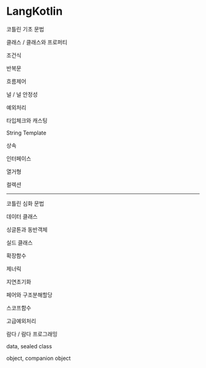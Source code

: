 # LangKotlin
코틀린 기초 문법

클래스 / 클래스와 프로퍼티

조건식

반복문

흐름제어

널 / 널 안정성

예외처리

타입체크와 캐스팅

String Template

상속

인터페이스

열거형

컬렉션

----

코틀린 심화 문법

데이터 클래스

싱글톤과 동반객체

실드 클래스

확장함수

제너릭

지연초기화

페어와 구조분해할당

스코프함수

고급예외처리

람다 / 람다 프로그래밍

data, sealed class

object, companion object
